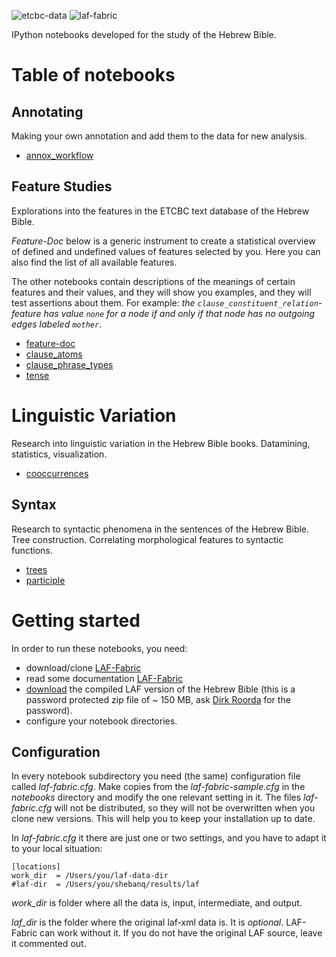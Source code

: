 ![etcbc-data](https://raw.github.com/judithgottschalk/ETCBC-data/master/images/VU-ETCBC-small.png)
![laf-fabric](https://raw.github.com/judithgottschalk/ETCBC-data/master/images/laf-fabric-small.png)

IPython notebooks developed for the study of the Hebrew Bible.

# Table of notebooks

## Annotating
Making your own annotation and add them to the data for new analysis.

* [annox_workflow](http://nbviewer.ipython.org/github/judithgottschalk/ETCBC-data/blob/master/notebooks/annotating/annox_workflow.ipynb)

## Feature Studies
Explorations into the features in the ETCBC text database of the Hebrew Bible.

*Feature-Doc* below is a generic instrument to create a statistical overview of defined and undefined values of features selected by you.
Here you can also find the list of all available features.

The other notebooks contain descriptions of the meanings of certain features and their values,
and they will show you examples, and they will test assertions about them.
For example: *the ``clause_constituent_relation``-feature has value ``none`` for a node if and only if that node has no outgoing edges labeled ``mother``*.

* [feature-doc](https://github.com/judithgottschalk/ETCBC-data/blob/master/notebooks/feature-studies/feature-doc.ipynb)
* [clause_atoms](http://nbviewer.ipython.org/github/judithgottschalk/ETCBC-data/blob/master/notebooks/feature-studies/clause_atoms.ipynb)
* [clause_phrase_types](http://nbviewer.ipython.org/github/judithgottschalk/ETCBC-data/blob/master/notebooks/feature-studies/clause_phrase_types.ipynb)
* [tense](http://nbviewer.ipython.org/github/judithgottschalk/ETCBC-data/blob/master/notebooks/feature-studies/Tense.ipynb)

# Linguistic Variation
Research into linguistic variation in the Hebrew Bible books.
Datamining, statistics, visualization.

* [cooccurrences](http://nbviewer.ipython.org/github/judithgottschalk/ETCBC-data/blob/master/notebooks/language-variation/cooccurrences.ipynb)

## Syntax
Research to syntactic phenomena in the sentences of the Hebrew Bible.
Tree construction.
Correlating morphological features to syntactic functions.

* [trees](http://nbviewer.ipython.org/github/judithgottschalk/ETCBC-data/blob/master/notebooks/syntax/trees.ipynb)
* [participle](http://nbviewer.ipython.org/github/judithgottschalk/ETCBC-data/blob/master/notebooks/syntax/participle.ipynb)

# Getting started
In order to run these notebooks, you need:

* download/clone [LAF-Fabric](https://github.com/dirkroorda/laf-fabric)
* read some documentation [LAF-Fabric](http://laf-fabric.readthedocs.org/en/latest/)
* [download](https://www.dropbox.com/s/1oqvb92sqn7vuml/laf-fabric-data.zip) the compiled LAF version of the Hebrew Bible
  (this is a password protected zip file of ~ 150 MB, ask [Dirk Roorda](dirk.roorda@dans.knaw.nl) for the password).
* configure your notebook directories.

## Configuration
In every notebook subdirectory you need (the same) configuration file called *laf-fabric.cfg*.
Make copies from the *laf-fabric-sample.cfg* in the *notebooks* directory and modify the one relevant setting in it.
The files *laf-fabric.cfg* will not be distributed, so they will not be overwritten when you clone new versions.
This will help you to keep your installation up to date.

In *laf-fabric.cfg* it there are just one or two settings, and you have to adapt it to your local situation:

    [locations]
    work_dir  = /Users/you/laf-data-dir
    #laf-dir  = /Users/you/shebanq/results/laf
    
*work_dir* is folder where all the data is, input, intermediate, and output.

*laf_dir* is the folder where the original laf-xml data is.
It is *optional*. LAF-Fabric can work without it.
If you do not have the original LAF source, leave it commented out.

